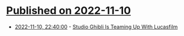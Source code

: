 # [Published on 2022-11-10](index.md)

* [2022-11-10, 22:40:00](https://entertainment.slashdot.org/story/22/11/10/2159225/studio-ghibli-is-teaming-up-with-lucasfilm?utm_source=rss1.0mainlinkanon&utm_medium=feed) - [Studio Ghibli Is Teaming Up With Lucasfilm](https://entertainment.slashdot.org/story/22/11/10/2159225/studio-ghibli-is-teaming-up-with-lucasfilm?utm_source=rss1.0mainlinkanon&utm_medium=feed)
